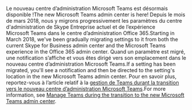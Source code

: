 <span data-ttu-id="491c6-101">Le nouveau centre d’administration Microsoft Teams est désormais disponible !</span><span class="sxs-lookup"><span data-stu-id="491c6-101">The new Microsoft Teams admin center is here!</span></span> <span data-ttu-id="491c6-102">Depuis le mois de mars 2018, nous y migrons progressivement les paramètres du centre d'administration de Skype Entreprise actuel et de l’expérience Microsoft Teams dans le centre d’administration Office 365.</span><span class="sxs-lookup"><span data-stu-id="491c6-102">Starting in March 2018, we've been gradually migrating settings to it from both the current Skype for Business admin center and the Microsoft Teams experience in the Office 365 admin center.</span></span> <span data-ttu-id="491c6-103">Quand un paramètre est migré, une notification s’affiche et vous êtes dirigé vers son emplacement dans le nouveau centre d’administration Microsoft Teams.</span><span class="sxs-lookup"><span data-stu-id="491c6-103">If a setting has been migrated, you'll see a notification and then be directed to the setting's location in the new Microsoft Teams admin center.</span></span> <span data-ttu-id="491c6-104">Pour en savoir plus, reportez-vous à l’article relatif à la [gestion de Teams durant la transition vers le nouveau centre d’administration Microsoft Teams](../manage-teams-skypeforbusiness-admin-center.md).</span><span class="sxs-lookup"><span data-stu-id="491c6-104">For more information, see [Manage Teams during the transition to the new Microsoft Teams admin center](../manage-teams-skypeforbusiness-admin-center.md).</span></span>
